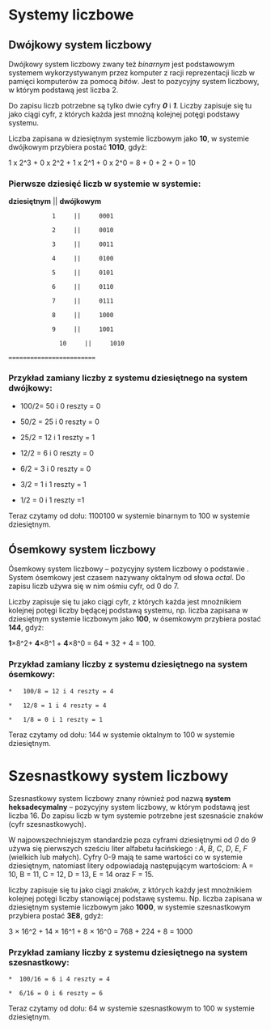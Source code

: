 # Systemy liczbowe

## Dwójkowy system liczbowy

Dwójkowy system liczbowy zwany też _binarnym_ jest podstawowym systemem wykorzystywanym przez komputer z racji reprezentacji liczb w pamięci komputerów za pomocą _bitów_.  Jest to pozycyjny system liczbowy, w którym podstawą jest liczba 2.  

Do zapisu liczb potrzebne są tylko dwie cyfry **_0_** i **_1_**.  Liczby zapisuje się tu jako  ciągi cyfr, z których każda jest mnożną kolejnej potęgi podstawy systemu.

Liczba zapisana w dziesiętnym systemie liczbowym jako **10**, w systemie dwójkowym przybiera postać **1010**, gdyż:

1 x 2^3 + 0 x 2^2 + 1 x 2^1 + 0 x 2^0 = 8 + 0 + 2 + 0 = 10


### Pierwsze dziesięć liczb w systemie w systemie:

**dziesiętnym**    ||    **dwójkowym**

            	1     ||     0001

				2     ||     0010

				3     ||     0011

				4     ||     0100

				5     ||     0101

				6     ||     0110

				7     ||     0111

				8     ||     1000

				9     ||     1001

			      10     ||     1010

	========================


### Przykład zamiany liczby z systemu dziesiętnego na system dwójkowy:


* 100/2= 50 i 0 reszty = 0

* 50/2 = 25 i 0 reszty = 0

* 25/2 = 12 i 1 reszty = 1

* 12/2 = 6 i 0 reszty = 0

* 6/2 = 3 i 0 reszty = 0

* 3/2 = 1 i 1 reszty = 1

* 1/2 = 0 i 1 reszty =1


Teraz czytamy od dołu: 1100100 w systemie binarnym to 100 w systemie dziesiętnym.


## Ósemkowy system liczbowy

Ósemkowy system liczbowy –  pozycyjny system liczbowy o podstawie . System ósemkowy jest czasem nazywany oktalnym od słowa _octal_. Do zapisu liczb używa się w nim ośmiu cyfr, od 0 do 7. 

Liczby zapisuje się tu jako ciągi cyfr, z których każda jest mnożnikiem kolejnej potęgi liczby będącej podstawą systemu, np. liczba zapisana w dziesiętnym systemie liczbowym jako **100**, w ósemkowym przybiera postać **144**, gdyż:

**1**×8^2+ **4**×8^1 + **4**×8^0 = 64 + 32 + 4 = 100.


### Przykład zamiany liczby z systemu dziesiętnego na system ósemkowy:


	* 	100/8 = 12 i 4 reszty = 4

	* 	12/8 = 1 i 4 reszty = 4

	* 	1/8 = 0 i 1 reszty = 1


Teraz czytamy od dołu: 144 w systemie oktalnym to 100 w systemie dziesiętnym.


# Szesnastkowy system liczbowy

Szesnastkowy system liczbowy znany również pod nazwą **system heksadecymalny** – pozycyjny  system liczbowy, w którym podstawą jest  liczba 16. Do zapisu liczb w tym systemie potrzebne jest szesnaście znaków (cyfr szesnastkowych).

W najpowszechniejszym standardzie poza cyframi dziesiętnymi od _0_ do _9_ używa się pierwszych sześciu liter alfabetu łacińskiego : _A_, _B_, _C_, _D_, _E_, _F_ (wielkich lub małych). Cyfry 0-9 mają te same wartości co w systemie dziesiętnym, natomiast litery odpowiadają następującym wartościom: A = 10, B = 11, C = 12, D = 13, E = 14 oraz F = 15.

liczby zapisuje się tu jako ciągi znaków, z których każdy jest mnożnikiem kolejnej potęgi liczby stanowiącej podstawę systemu. Np. liczba zapisana w dziesiętnym systemie liczbowym jako **1000**, w systemie szesnastkowym przybiera postać **3E8**, gdyż:

3 × 16^2 + 14 × 16^1 + 8 × 16^0 = 768 + 224 + 8 = 1000


### Przykład zamiany liczby z systemu dziesiętnego na system szesnastkowy:


	*  100/16 = 6 i 4 reszty = 4

	*  6/16 = 0 i 6 reszty = 6


Teraz czytamy od dołu: 64 w systemie szesnastkowym to 100 w systemie dziesiętnym.

